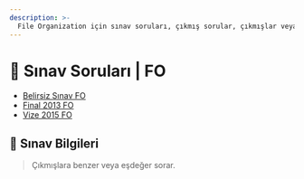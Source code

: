 ```yaml
---
description: >-
  File Organization için sınav soruları, çıkmış sorular, çıkmışlar veya önceki senelerde çıkan sorular
---
```


# 📃 Sınav Soruları \| FO

<!--YPackage.YGitbookIntegration-tarafından-otomatik-oluşturulmuştur-->

- [Belirsiz Sınav FO](Belirsiz%20S%C4%B1nav%20FO.pdf)
- [Final 2013 FO](Final%202013%20FO.pdf)
- [Vize 2015 FO](Vize%202015%20FO.pdf)

<!--YPackage.YGitbookIntegration-tarafından-otomatik-oluşturulmuştur-->

## 🔸 Sınav Bilgileri

> Çıkmışlara benzer veya eşdeğer sorar.

[File Org]: http://w3.gazi.edu.tr/~akcayol/BM307.htm
[2018 Proje Ödevim]: https://github.com/yedhrab/CplusCalismalarim/tree/master/FileOrganizationHomework
